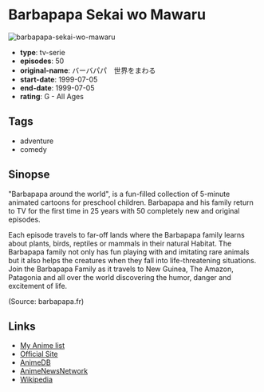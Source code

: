 # Barbapapa Sekai wo Mawaru

![barbapapa-sekai-wo-mawaru](https://cdn.myanimelist.net/images/anime/1885/114869.jpg)

-   **type**: tv-serie
-   **episodes**: 50
-   **original-name**: バーバパパ　世界をまわる
-   **start-date**: 1999-07-05
-   **end-date**: 1999-07-05
-   **rating**: G - All Ages

## Tags

-   adventure
-   comedy

## Sinopse

"Barbapapa around the world", is a fun-filled collection of 5-minute animated cartoons for preschool children. Barbapapa and his family return to TV for the first time in 25 years with 50 completely new and original episodes.

Each episode travels to far-off lands where the Barbapapa family learns about plants, birds, reptiles or mammals in their natural Habitat. The Barbapapa family not only has fun playing with and imitating rare animals but it also helps the creatures when they fall into life-threatening situations. Join the Barbapapa Family as it travels to New Guinea, The Amazon, Patagonia and all over the world discovering the humor, danger and excitement of life.

(Source: barbapapa.fr)

## Links

-   [My Anime list](https://myanimelist.net/anime/2824/Barbapapa_Sekai_wo_Mawaru)
-   [Official Site](https://pierrot.jp/archive/1995/tv90_27.html)
-   [AnimeDB](http://anidb.info/perl-bin/animedb.pl?show=anime&aid=4044)
-   [AnimeNewsNetwork](http://www.animenewsnetwork.com/encyclopedia/anime.php?id=1209)
-   [Wikipedia](http://en.wikipedia.org/wiki/Barbapapa)
